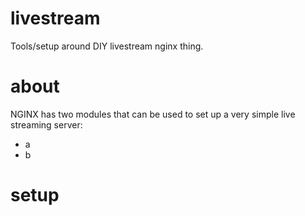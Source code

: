 # livestream

Tools/setup around DIY livestream nginx thing.

# about

NGINX has two modules that can be used to set up a very simple live
streaming server:

* a
* b

# setup

